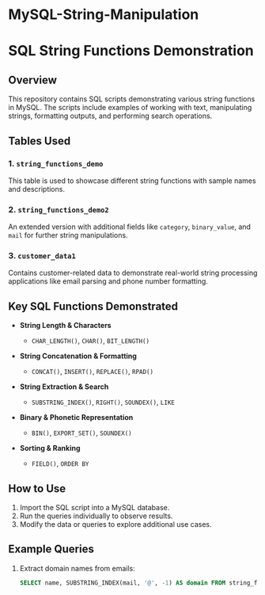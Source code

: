# MySQL-String-Manipulation


# SQL String Functions Demonstration

## Overview

This repository contains SQL scripts demonstrating various string functions in MySQL. The scripts include examples of working with text, manipulating strings, formatting outputs, and performing search operations.

## Tables Used

### 1. `string_functions_demo`
This table is used to showcase different string functions with sample names and descriptions.

### 2. `string_functions_demo2`
An extended version with additional fields like `category`, `binary_value`, and `mail` for further string manipulations.

### 3. `customer_data1`
Contains customer-related data to demonstrate real-world string processing applications like email parsing and phone number formatting.

## Key SQL Functions Demonstrated

- **String Length & Characters**  
  - `CHAR_LENGTH()`, `CHAR()`, `BIT_LENGTH()`
  
- **String Concatenation & Formatting**  
  - `CONCAT()`, `INSERT()`, `REPLACE()`, `RPAD()`

- **String Extraction & Search**  
  - `SUBSTRING_INDEX()`, `RIGHT()`, `SOUNDEX()`, `LIKE`

- **Binary & Phonetic Representation**  
  - `BIN()`, `EXPORT_SET()`, `SOUNDEX()`

- **Sorting & Ranking**  
  - `FIELD()`, `ORDER BY`

## How to Use

1. Import the SQL script into a MySQL database.
2. Run the queries individually to observe results.
3. Modify the data or queries to explore additional use cases.

## Example Queries

1. Extract domain names from emails:
   ```sql
   SELECT name, SUBSTRING_INDEX(mail, '@', -1) AS domain FROM string_functions_demo2;

